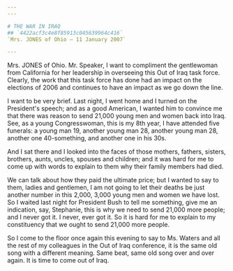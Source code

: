 ```yaml
---
---

# THE WAR IN IRAQ
## `4422acf3c4e8f85913c045639964c416`
`Mrs. JONES of Ohio — 11 January 2007`

---
```



Mrs. JONES of Ohio. Mr. Speaker, I want to compliment the gentlewoman 
from California for her leadership in overseeing this Out of Iraq task 
force. Clearly, the work that this task force has done had an impact on 
the elections of 2006 and continues to have an impact as we go down the 
line.

I want to be very brief. Last night, I went home and I turned on the 
President's speech; and as a good American, I wanted him to convince me 
that there was reason to send 21,000 young men and women back into 
Iraq. See, as a young Congresswoman, this is my 8th year, I have 
attended five funerals: a young man 19, another young man 28, another 
young man 28, another one 40-something, and another one in his 30s.

And I sat there and I looked into the faces of those mothers, 
fathers, sisters, brothers, aunts, uncles, spouses and children; and it 
was hard for me to come up with words to explain to them why their 
family members had died.

We can talk about how they paid the ultimate price; but I wanted to 
say to them, ladies and gentlemen, I am not going to let their deaths 
be just another number in this 2,000, 3,000 young men and women we have 
lost. So I waited last night for President Bush to tell me something, 
give me an indication, say, Stephanie, this is why we need to send 
21,000 more people; and I never got it. I never, ever got it. So it is 
hard for me to explain to my constituency that we ought to send 21,000 
more people.

So I come to the floor once again this evening to say to Ms. Waters 
and all the rest of my colleagues in the Out of Iraq conference, it is 
the same old song with a different meaning. Same beat, same old song 
over and over again. It is time to come out of Iraq.